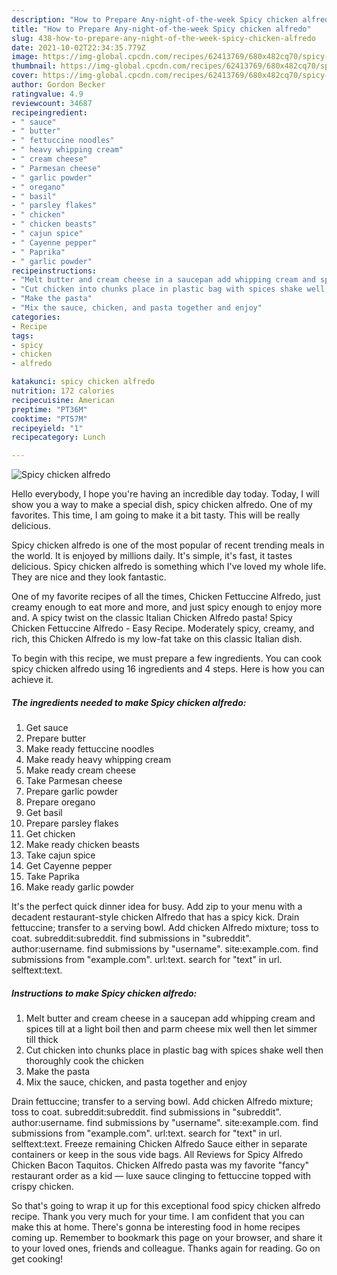 ```yaml
---
description: "How to Prepare Any-night-of-the-week Spicy chicken alfredo"
title: "How to Prepare Any-night-of-the-week Spicy chicken alfredo"
slug: 438-how-to-prepare-any-night-of-the-week-spicy-chicken-alfredo
date: 2021-10-02T22:34:35.779Z
image: https://img-global.cpcdn.com/recipes/62413769/680x482cq70/spicy-chicken-alfredo-recipe-main-photo.jpg
thumbnail: https://img-global.cpcdn.com/recipes/62413769/680x482cq70/spicy-chicken-alfredo-recipe-main-photo.jpg
cover: https://img-global.cpcdn.com/recipes/62413769/680x482cq70/spicy-chicken-alfredo-recipe-main-photo.jpg
author: Gordon Becker
ratingvalue: 4.9
reviewcount: 34687
recipeingredient:
- " sauce"
- " butter"
- " fettuccine noodles"
- " heavy whipping cream"
- " cream cheese"
- " Parmesan cheese"
- " garlic powder"
- " oregano"
- " basil"
- " parsley flakes"
- " chicken"
- " chicken beasts"
- " cajun spice"
- " Cayenne pepper"
- " Paprika"
- " garlic powder"
recipeinstructions:
- "Melt butter and cream cheese in a saucepan add whipping cream and spices till at a light boil then and parm cheese mix well then let simmer till thick"
- "Cut chicken into chunks place in plastic bag with spices shake well then thoroughly cook the chicken"
- "Make the pasta"
- "Mix the sauce, chicken, and pasta together and enjoy"
categories:
- Recipe
tags:
- spicy
- chicken
- alfredo

katakunci: spicy chicken alfredo 
nutrition: 172 calories
recipecuisine: American
preptime: "PT36M"
cooktime: "PT57M"
recipeyield: "1"
recipecategory: Lunch

---
```



![Spicy chicken alfredo](https://img-global.cpcdn.com/recipes/62413769/680x482cq70/spicy-chicken-alfredo-recipe-main-photo.jpg)

Hello everybody, I hope you're having an incredible day today. Today, I will show you a way to make a special dish, spicy chicken alfredo. One of my favorites. This time, I am going to make it a bit tasty. This will be really delicious.

Spicy chicken alfredo is one of the most popular of recent trending meals in the world. It is enjoyed by millions daily. It's simple, it's fast, it tastes delicious. Spicy chicken alfredo is something which I've loved my whole life. They are nice and they look fantastic.

One of my favorite recipes of all the times, Chicken Fettuccine Alfredo, just creamy enough to eat more and more, and just spicy enough to enjoy more and. A spicy twist on the classic Italian Chicken Alfredo pasta! Spicy Chicken Fettuccine Alfredo - Easy Recipe. Moderately spicy, creamy, and rich, this Chicken Alfredo is my low-fat take on this classic Italian dish.


To begin with this recipe, we must prepare a few ingredients. You can cook spicy chicken alfredo using 16 ingredients and 4 steps. Here is how you can achieve it.

<!--inarticleads1-->

##### The ingredients needed to make Spicy chicken alfredo:

1. Get  sauce
1. Prepare  butter
1. Make ready  fettuccine noodles
1. Make ready  heavy whipping cream
1. Make ready  cream cheese
1. Take  Parmesan cheese
1. Prepare  garlic powder
1. Prepare  oregano
1. Get  basil
1. Prepare  parsley flakes
1. Get  chicken
1. Make ready  chicken beasts
1. Take  cajun spice
1. Get  Cayenne pepper
1. Take  Paprika
1. Make ready  garlic powder


It&#39;s the perfect quick dinner idea for busy. Add zip to your menu with a decadent restaurant-style chicken Alfredo that has a spicy kick. Drain fettuccine; transfer to a serving bowl. Add chicken Alfredo mixture; toss to coat. subreddit:subreddit. find submissions in &#34;subreddit&#34;. author:username. find submissions by &#34;username&#34;. site:example.com. find submissions from &#34;example.com&#34;. url:text. search for &#34;text&#34; in url. selftext:text. 

<!--inarticleads2-->

##### Instructions to make Spicy chicken alfredo:

1. Melt butter and cream cheese in a saucepan add whipping cream and spices till at a light boil then and parm cheese mix well then let simmer till thick
1. Cut chicken into chunks place in plastic bag with spices shake well then thoroughly cook the chicken
1. Make the pasta
1. Mix the sauce, chicken, and pasta together and enjoy


Drain fettuccine; transfer to a serving bowl. Add chicken Alfredo mixture; toss to coat. subreddit:subreddit. find submissions in &#34;subreddit&#34;. author:username. find submissions by &#34;username&#34;. site:example.com. find submissions from &#34;example.com&#34;. url:text. search for &#34;text&#34; in url. selftext:text. Freeze remaining Chicken Alfredo Sauce either in separate containers or keep in the sous vide bags. All Reviews for Spicy Alfredo Chicken Bacon Taquitos. Chicken Alfredo pasta was my favorite &#34;fancy&#34; restaurant order as a kid — luxe sauce clinging to fettuccine topped with crispy chicken. 

So that's going to wrap it up for this exceptional food spicy chicken alfredo recipe. Thank you very much for your time. I am confident that you can make this at home. There's gonna be interesting food in home recipes coming up. Remember to bookmark this page on your browser, and share it to your loved ones, friends and colleague. Thanks again for reading. Go on get cooking!

